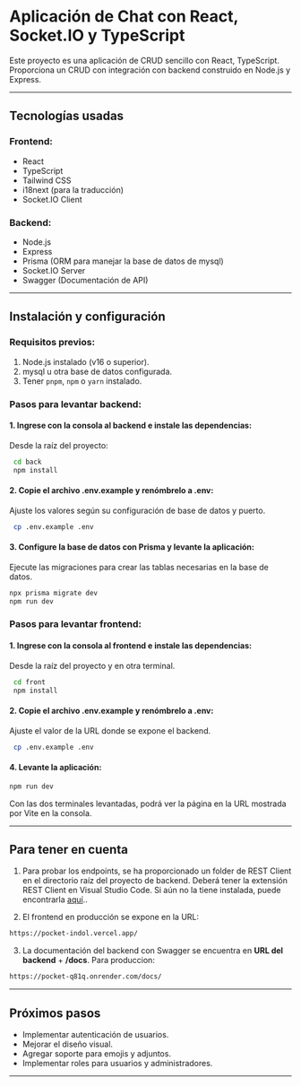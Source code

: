# Aplicación de Chat con React, Socket.IO y TypeScript

Este proyecto es una aplicación de CRUD sencillo con React, TypeScript. Proporciona un CRUD con integración con backend construido en Node.js y Express.

---

## **Tecnologías usadas** 
 
### **Frontend:**
- React
- TypeScript  
- Tailwind CSS
- i18next (para la traducción)
- Socket.IO Client

### **Backend:**
- Node.js
- Express
- Prisma (ORM para manejar la base de datos de mysql)
- Socket.IO Server
- Swagger (Documentación de API)

---

## **Instalación y configuración**

### **Requisitos previos:**
1. Node.js instalado (v16 o superior).
2. mysql u otra base de datos configurada.
3. Tener `pnpm`, `npm` o `yarn` instalado.

### **Pasos para levantar backend:**

#### **1. Ingrese con la consola al backend e instale las dependencias:**
Desde la raíz del proyecto:
```bash
 cd back
 npm install
```

#### **2. Copie el archivo .env.example y renómbrelo a .env:**
Ajuste los valores según su configuración de base de datos y puerto.
```bash
 cp .env.example .env
```

#### **3. Configure la base de datos con Prisma y levante la aplicación:**
Ejecute las migraciones para crear las tablas necesarias en la base de datos.
```bash
npx prisma migrate dev
npm run dev
```

### **Pasos para levantar frontend:**

#### **1. Ingrese con la consola al frontend e instale las dependencias:**
Desde la raíz del proyecto y en otra terminal.
```bash
 cd front
 npm install
```

#### **2. Copie el archivo .env.example y renómbrelo a .env:**
Ajuste el valor de la URL donde se expone el backend.
```bash
 cp .env.example .env
```

#### **4. Levante la aplicación:**
```bash
npm run dev
```

Con las dos terminales levantadas, podrá ver la página en la URL mostrada por Vite en la consola.

---

## **Para tener en cuenta**

1. Para probar los endpoints, se ha proporcionado un folder de REST Client en el directorio raíz del proyecto de backend. Deberá tener la extensión REST Client en Visual Studio Code. Si aún no la tiene instalada, puede encontrarla [aquí](https://marketplace.visualstudio.com/items?itemName=humao.rest-client)..

2. El frontend en producción se expone en la URL: 
```bash
https://pocket-indol.vercel.app/
```
3. La documentación del backend con Swagger se encuentra en **URL del backend** + **/docs**. Para produccion:

```bash
https://pocket-q81q.onrender.com/docs/
```
---

## **Próximos pasos**
- Implementar autenticación de usuarios.
- Mejorar el diseño visual.
- Agregar soporte para emojis y adjuntos.
- Implementar roles para usuarios y administradores.

---

